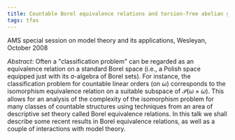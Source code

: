 ```yaml
---
title: Countable Borel equivalence relations and torsion-free abelian groups
tags: tfas
---
```


AMS special session on model theory and its applications, Wesleyan, October 2008<!--more-->

*Abstract*: Often a "classification problem" can be regarded as an equivalence relation on a standard Borel space (i.e., a Polish space equipped just with its σ-algebra of Borel sets). For instance, the classification problem for countable linear orders (on $\omega$) corresponds to the isomorphism equivalence relation on a suitable subspace of $\mathcal P(\omega\times\omega)$. This allows for an analysis of the complexity of the isomorphism problem for many classes of countable structures using techniques from an area of descriptive set theory called Borel equivalence relations. In this talk we shall describe some recent results in Borel equivalence relations, as well as a couple of interactions with model theory.
